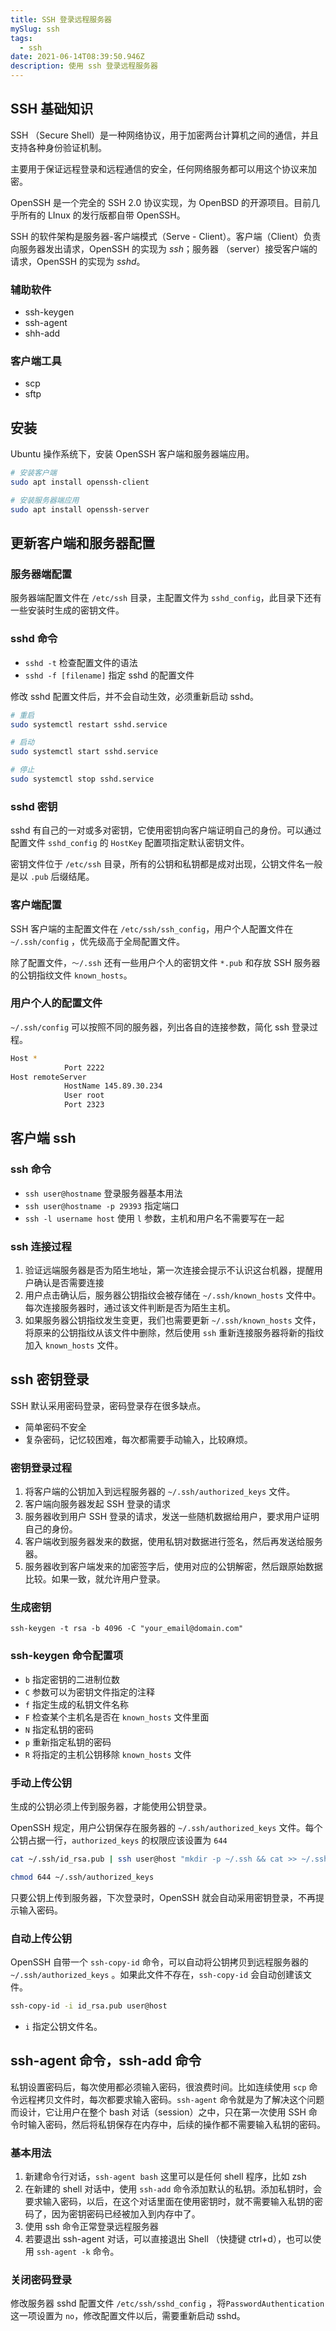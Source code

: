 ```yaml
---
title: SSH 登录远程服务器
mySlug: ssh
tags:
  - ssh
date: 2021-06-14T08:39:50.946Z
description: 使用 ssh 登录远程服务器
---
```

## SSH 基础知识

SSH （Secure Shell）是一种网络协议，用于加密两台计算机之间的通信，并且支持各种身份验证机制。

主要用于保证远程登录和远程通信的安全，任何网络服务都可以用这个协议来加密。

OpenSSH 是一个完全的 SSH 2.0 协议实现，为 OpenBSD 的开源项目。目前几乎所有的 LInux 的发行版都自带 OpenSSH。

SSH 的软件架构是服务器-客户端模式（Serve - Client）。客户端（Client）负责向服务器发出请求，OpenSSH 的实现为 *ssh*；服务器 （server）接受客户端的请求，OpenSSH 的实现为 *sshd*。

### 辅助软件

- ssh-keygen
- ssh-agent
- shh-add

### 客户端工具

- scp
- sftp

## 安装

Ubuntu 操作系统下，安装 OpenSSH 客户端和服务器端应用。

```bash
# 安装客户端
sudo apt install openssh-client

# 安装服务器端应用
sudo apt install openssh-server
```

## 更新客户端和服务器配置

### 服务器端配置

服务器端配置文件在 `/etc/ssh` 目录，主配置文件为 `sshd_config`，此目录下还有一些安装时生成的密钥文件。

### **sshd 命令**

- `sshd -t` 检查配置文件的语法
- `sshd -f [filename]` 指定 sshd 的配置文件

修改 sshd 配置文件后，并不会自动生效，必须重新启动 sshd。

```bash
# 重启
sudo systemctl restart sshd.service

# 启动
sudo systemctl start sshd.service

# 停止
sudo systemctl stop sshd.service
```

### **sshd 密钥**

sshd 有自己的一对或多对密钥，它使用密钥向客户端证明自己的身份。可以通过配置文件 `sshd_config` 的 `HostKey` 配置项指定默认密钥文件。

密钥文件位于 `/etc/ssh` 目录，所有的公钥和私钥都是成对出现，公钥文件名一般是以 `.pub` 后缀结尾。

### 客户端配置

SSH 客户端的主配置文件在 `/etc/ssh/ssh_config`，用户个人配置文件在 `~/.ssh/config` ，优先级高于全局配置文件。

除了配置文件，`～/.ssh` 还有一些用户个人的密钥文件 `*.pub` 和存放 SSH 服务器的公钥指纹文件 `known_hosts`。

### 用户个人的配置文件

`~/.ssh/config` 可以按照不同的服务器，列出各自的连接参数，简化 ssh 登录过程。

```bash
Host *
            Port 2222
Host remoteServer
            HostName 145.89.30.234
            User root
            Port 2323
```

## 客户端 ssh

### ssh 命令

- `ssh user@hostname` 登录服务器基本用法
- `ssh user@hostname -p 29393` 指定端口
- `ssh -l username host` 使用 `l` 参数，主机和用户名不需要写在一起

### ssh 连接过程

1. 验证远端服务器是否为陌生地址，第一次连接会提示不认识这台机器，提醒用户确认是否需要连接
2. 用户点击确认后，服务器公钥指纹会被存储在 `~/.ssh/known_hosts` 文件中。每次连接服务器时，通过该文件判断是否为陌生主机。
3. 如果服务器公钥指纹发生变更，我们也需要更新 `~/.ssh/known_hosts` 文件，将原来的公钥指纹从该文件中删除，然后使用 `ssh` 重新连接服务器将新的指纹加入 `known_hosts` 文件。

## ssh 密钥登录

SSH 默认采用密码登录，密码登录存在很多缺点。

- 简单密码不安全
- 复杂密码，记忆较困难，每次都需要手动输入，比较麻烦。

### 密钥登录过程

1. 将客户端的公钥加入到远程服务器的 `~/.ssh/authorized_keys` 文件。
2. 客户端向服务器发起 SSH 登录的请求
3. 服务器收到用户 SSH 登录的请求，发送一些随机数据给用户，要求用户证明自己的身份。
4. 客户端收到服务器发来的数据，使用私钥对数据进行签名，然后再发送给服务器。
5. 服务器收到客户端发来的加密签字后，使用对应的公钥解密，然后跟原始数据比较。如果一致，就允许用户登录。

### 生成密钥

```
ssh-keygen -t rsa -b 4096 -C "your_email@domain.com"
```

### ssh-keygen 命令配置项

- `b` 指定密钥的二进制位数
- `C` 参数可以为密钥文件指定的注释
- `f` 指定生成的私钥文件名称
- `F` 检查某个主机名是否在 `known_hosts` 文件里面
- `N` 指定私钥的密码
- `p` 重新指定私钥的密码
- `R` 将指定的主机公钥移除 `known_hosts` 文件

### 手动上传公钥

生成的公钥必须上传到服务器，才能使用公钥登录。

OpenSSH 规定，用户公钥保存在服务器的 `~/.ssh/authorized_keys` 文件。每个公钥占据一行，`authorized_keys` 的权限应该设置为 `644`

```bash
cat ~/.ssh/id_rsa.pub | ssh user@host "mkdir -p ~/.ssh && cat >> ~/.ssh/authorized_keys"
```

```bash
chmod 644 ~/.ssh/authorized_keys
```

只要公钥上传到服务器，下次登录时，OpenSSH 就会自动采用密钥登录，不再提示输入密码。

### 自动上传公钥

OpenSSH 自带一个 `ssh-copy-id` 命令，可以自动将公钥拷贝到远程服务器的 `~/.ssh/authorized_keys` 。如果此文件不存在，`ssh-copy-id` 会自动创建该文件。

```bash
ssh-copy-id -i id_rsa.pub user@host
```

- `i` 指定公钥文件名。

## ssh-agent 命令，ssh-add 命令

私钥设置密码后，每次使用都必须输入密码，很浪费时间。比如连续使用 `scp` 命令远程拷贝文件时，每次都要求输入密码。`ssh-agent` 命令就是为了解决这个问题而设计，它让用户在整个 bash 对话（session）之中，只在第一次使用 SSH 命令时输入密码，然后将私钥保存在内存中，后续的操作都不需要输入私钥的密码。

### 基本用法

1. 新建命令行对话，`ssh-agent bash` 这里可以是任何 shell 程序，比如 zsh
2. 在新建的 shell 对话中，使用 `ssh-add` 命令添加默认的私钥。添加私钥时，会要求输入密码，以后，在这个对话里面在使用密钥时，就不需要输入私钥的密码了，因为密钥密码已经被加入到内存中了。
3. 使用 ssh 命令正常登录远程服务器
4. 若要退出 ssh-agent 对话，可以直接退出 Shell （快捷键 ctrl+d），也可以使用 `ssh-agent -k` 命令。

### 关闭密码登录

修改服务器 sshd 配置文件 `/etc/ssh/sshd_config` ，将`PasswordAuthentication` 这一项设置为 `no`，修改配置文件以后，需要重新启动 sshd。